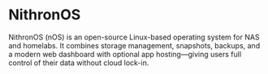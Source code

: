 # NithronOS
NithronOS (nOS) is an open-source Linux-based operating system for NAS and homelabs. It combines storage management, snapshots, backups, and a modern web dashboard with optional app hosting—giving users full control of their data without cloud lock-in.
